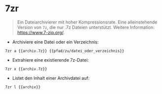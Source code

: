 # 7zr

> Ein Dateiarchivierer mit hoher Kompressionsrate.
> Eine alleinstehende Version von `7z`, die nur .7z Dateien unterstützt.
> Weitere Information: <https://www.7-zip.org/>.

- Archiviere eine Datei oder ein Verzeichnis:

`7zr a {{archiv.7z}} {{pfad/zu/datei_oder_verzeichnis}}`

- Extrahiere eine existierende 7z-Datei:

`7zr x {{archiv.7z}}`

- Listet den Inhalt einer Archivdatei auf:

`7zr l {{archiv}}`
